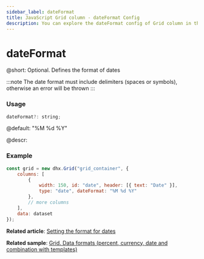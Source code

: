 ```yaml
---
sidebar_label: dateFormat
title: JavaScript Grid column - dateFormat Config 
description: You can explore the dateFormat config of Grid column in the documentation of the DHTMLX JavaScript UI library. Browse developer guides and API reference, try out code examples and live demos, and download a free 30-day evaluation version of DHTMLX Suite.
---
```


# dateFormat

@short: Optional. Defines the format of dates

:::note
The date format must include delimiters (spaces or symbols), otherwise an error will be thrown
:::

### Usage

~~~jsx
dateFormat?: string;
~~~

@default: "%M %d %Y"

@descr:
### Example

~~~jsx
const grid = new dhx.Grid("grid_container", {
    columns: [
        { 
            width: 150, id: "date", header: [{ text: "Date" }], 
            type: "date", dateFormat: "%M %d %Y"
        },
        // more columns
    ],
    data: dataset
});
~~~

**Related article**: [Setting the format for dates](grid/configuration.md#setting-the-format-for-dates)

**Related sample**: [Grid. Data formats (percent, currency, date and combination with templates)](https://snippet.dhtmlx.com/ox37nvdm)



